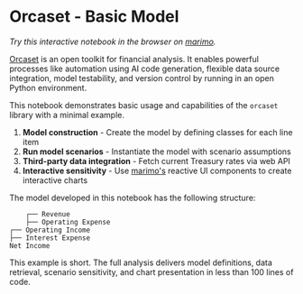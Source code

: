 # Orcaset - Basic Model

_Try this interactive notebook in the browser on [marimo](https://marimo.app/github.com/Orcaset/orcaset-examples/blob/main/simple-model/notebook.py)._

[Orcaset](https://github.com/Orcaset/orcaset) is an open toolkit for financial analysis. It enables powerful processes like automation using AI code generation, flexible data source integration, model testability, and version control by running in an open Python environment.

This notebook demonstrates basic usage and capabilities of the `orcaset` library with a minimal example.

1. **Model construction** - Create the model by defining classes for each line item
2. **Run model scenarios** - Instantiate the model with scenario assumptions
3. **Third-party data integration** - Fetch current Treasury rates via web API
4. **Interactive sensitivity** - Use [marimo's](https://marimo.io) reactive UI components to create interactive charts

The model developed in this notebook has the following structure:

```
    ┌── Revenue
    ├── Operating Expense
┌── Operating Income
├── Interest Expense
Net Income
```

This example is short. The full analysis delivers model definitions, data retrieval, scenario sensitivity, and chart presentation in less than 100 lines of code.